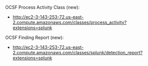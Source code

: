 OCSF Process Activity Class (new):
 - http://ec2-3-143-253-72.us-east-2.compute.amazonaws.com/classes/process_activity?extensions=splunk

OCSF Finding Report (new):
 - http://ec2-3-143-253-72.us-east-2.compute.amazonaws.com/classes/splunk/detection_report?extensions=splunk
